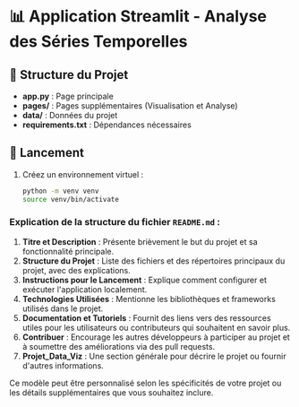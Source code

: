# 📊 Application Streamlit - Analyse des Séries Temporelles

## 📁 Structure du Projet
- **app.py** : Page principale
- **pages/** : Pages supplémentaires (Visualisation et Analyse)
- **data/** : Données du projet
- **requirements.txt** : Dépendances nécessaires

## 🚀 Lancement
1. Créez un environnement virtuel :
   ```bash
   python -m venv venv
   source venv/bin/activate

### Explication de la structure du fichier `README.md` :
1. **Titre et Description** : Présente brièvement le but du projet et sa fonctionnalité principale.
2. **Structure du Projet** : Liste des fichiers et des répertoires principaux du projet, avec des explications.
3. **Instructions pour le Lancement** : Explique comment configurer et exécuter l'application localement.
4. **Technologies Utilisées** : Mentionne les bibliothèques et frameworks utilisés dans le projet.
5. **Documentation et Tutoriels** : Fournit des liens vers des ressources utiles pour les utilisateurs ou contributeurs qui souhaitent en savoir plus.
6. **Contribuer** : Encourage les autres développeurs à participer au projet et à soumettre des améliorations via des pull requests.
7. **Projet_Data_Viz** : Une section générale pour décrire le projet ou fournir d'autres informations.

Ce modèle peut être personnalisé selon les spécificités de votre projet ou les détails supplémentaires que vous souhaitez inclure.
